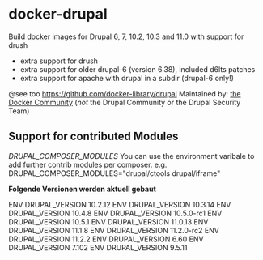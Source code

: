 # docker-drupal

Build docker images for Drupal 6, 7, 10.2, 10.3 and 11.0 with support for drush

* extra support for drush
* extra support for older drupal-6 (version 6.38), included d6lts patches
* extra support for apache with drupal in a subdir (drupal-6 only!)

@see too https://github.com/docker-library/drupal
Maintained by: [the Docker Community](https://github.com/docker-library/drupal) (*not* the Drupal Community or the Drupal Security Team)

## Support for contributed Modules

*DRUPAL_COMPOSER_MODULES*
You can use the environment varibale to add further contrib modules per composer.
e.g.
DRUPAL_COMPOSER_MODULES="drupal/ctools drupal/iframe"

**Folgende Versionen werden aktuell gebaut**

ENV DRUPAL_VERSION 10.2.12
ENV DRUPAL_VERSION 10.3.14
ENV DRUPAL_VERSION 10.4.8
ENV DRUPAL_VERSION 10.5.0-rc1
ENV DRUPAL_VERSION 10.5.1
ENV DRUPAL_VERSION 11.0.13
ENV DRUPAL_VERSION 11.1.8
ENV DRUPAL_VERSION 11.2.0-rc2
ENV DRUPAL_VERSION 11.2.2
ENV DRUPAL_VERSION 6.60
ENV DRUPAL_VERSION 7.102
ENV DRUPAL_VERSION 9.5.11
